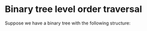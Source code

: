 # Binary tree level order traversal

Suppose we have a binary tree with the following structure:

```go





```
